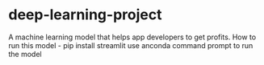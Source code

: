 # deep-learning-project
A machine learning model that helps app developers to get profits.
How to run this model - 
pip install streamlit 
use anconda command prompt to run the model
